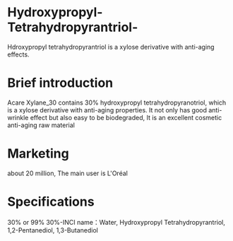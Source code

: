 # Hydroxypropyl-Tetrahydropyrantriol-
Hdroxypropyl tetrahydropyrantriol is a xylose derivative with anti-aging effects.
# Brief introduction
Acare Xylane_30 contains 30% hydroxypropyl tetrahydropyranotriol, which is a xylose derivative with anti-aging properties. It not only has good anti-wrinkle effect but also easy to be biodegraded, It is an excellent cosmetic anti-aging raw material
# Marketing
about 20 million, The main user is L'Oréal
# Specifications
30% or 99%
30%-INCI name：Water, Hydroxypropyl Tetrahydropyrantriol, 1,2-Pentanediol, 1,3-Butanediol
